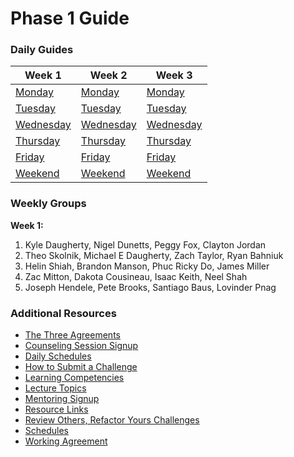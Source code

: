 # Phase 1 Guide

### Daily Guides
| Week 1 | Week 2 | Week 3 |
| ---                              | ---                              | ---                              |
| [Monday](week-1/monday.md)       | [Monday](week-2/monday.md)       | [Monday](week-3/monday.md)       |
| [Tuesday](week-1/tuesday.md)     | [Tuesday](week-2/tuesday.md)     | [Tuesday](week-3/tuesday.md)     |
| [Wednesday](week-1/wednesday.md) | [Wednesday](week-2/wednesday.md) | [Wednesday](week-3/wednesday.md) |
| [Thursday](week-1/thursday.md)   | [Thursday](week-2/thursday.md)   | [Thursday](week-3/thursday.md)   |
| [Friday](week-1/friday.md)       | [Friday](week-2/friday.md)       | [Friday](week-3/friday.md)       |
| [Weekend](week-1/weekend.md)     | [Weekend](week-2/weekend.md)     | [Weekend](week-3/weekend.md)     |


### Weekly Groups

**Week 1:**

1.  Kyle Daugherty, Nigel Dunetts, Peggy Fox, Clayton Jordan
2.  Theo Skolnik, Michael E Daugherty, Zach Taylor, Ryan Bahniuk
3.  Helin Shiah, Brandon Manson, Phuc Ricky Do, James Miller
4.  Zac Mitton, Dakota Cousineau, Isaac Keith, Neel Shah
5.  Joseph Hendele, Pete Brooks, Santiago Baus, Lovinder Pnag


<!--
**Week 2:**

1.
2.
3.
4.

-->

<!--
**Week 3:**

1.
2.
3.
4.

-->


### Additional Resources
* [The Three Agreements](resources/three-agreements.md)
* [Counseling Session Signup](resources/counseling_instructions.md)
* [Daily Schedules](resources/daily_schedules.md)
* [How to Submit a Challenge](resources/how-to-submit.md)
* [Learning Competencies](resources/competencies.md)
* [Lecture Topics](resources/lectures.md)
* [Mentoring Signup](http://mentoring.devbootcamp.com/)
* [Resource Links](resources/resources.md)
* [Review Others, Refactor Yours Challenges](https://github.com/fireflies-2014/review-others-refactor-yours-challenge)
* [Schedules](resources/schedule.md)
* [Working Agreement](resources/working-agreement.md)
